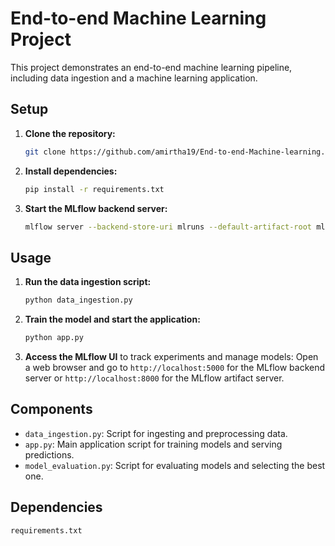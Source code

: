 # End-to-end Machine Learning Project

This project demonstrates an end-to-end machine learning pipeline, including data ingestion and a machine learning application.

## Setup

1. **Clone the repository:**
    ```bash
    git clone https://github.com/amirtha19/End-to-end-Machine-learning.git
    ```

2. **Install dependencies:**
    ```bash
    pip install -r requirements.txt
    ```

3. **Start the MLflow backend server:**
    ```bash
    mlflow server --backend-store-uri mlruns --default-artifact-root mlruns
    ```

## Usage

1. **Run the data ingestion script:**
    ```bash
    python data_ingestion.py
    ```

2. **Train the model and start the application:**
    ```bash
    python app.py
    ```

3. **Access the MLflow UI** to track experiments and manage models:
    Open a web browser and go to `http://localhost:5000` for the MLflow backend server or `http://localhost:8000` for the MLflow artifact server.

## Components

- `data_ingestion.py`: Script for ingesting and preprocessing data.
- `app.py`: Main application script for training models and serving predictions.
- `model_evaluation.py`: Script for evaluating models and selecting the best one.

## Dependencies
`requirements.txt`
